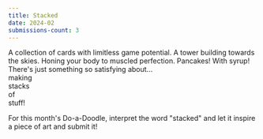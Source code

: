 ```yaml
---
title: Stacked
date: 2024-02
submissions-count: 3
---
```

A collection of cards with limitless game potential. A tower building towards the skies. Honing your body to muscled perfection. Pancakes! With syrup! There's just something so satisfying about...\
making\
stacks\
of\
stuff!

For this month's Do-a-Doodle, interpret the word "stacked" and let it inspire a piece of art and submit it!
